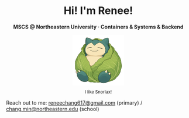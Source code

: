 <h1 align="center">Hi! I'm Renee!</h1>

<p align="center"><b>MSCS @ Northeastern University · Containers & Systems & Backend</b></p>

<p align="center">
  <img src="assets/juanxincai.png" alt="Snorlax" width="140">
  <br/>
  <sub>I like Snorlax!</sub>
</p>

<p>
  Reach out to me: <a href="mailto:reneechang617@gmail.com">reneechang617@gmail.com</a> (primary) /
  <a href="mailto:chang.min@northeastern.edu">chang.min@northeastern.edu</a> (school)
</p>

<!---
Reneechang17/Reneechang17 is a ✨ special ✨ repository because its `README.md` (this file) appears on your GitHub profile.
You can click the Preview link to take a look at your changes.
--->
